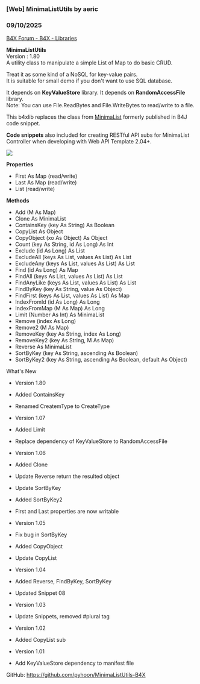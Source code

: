 ###  [Web] MinimaListUtils by aeric
### 09/10/2025
[B4X Forum - B4X - Libraries](https://www.b4x.com/android/forum/threads/155724/)

**MinimaListUtils**  
Version : 1.80  
A utility class to manipulate a simple List of Map to do basic CRUD.  
  
Treat it as some kind of a NoSQL for key-value pairs.  
It is suitable for small demo if you don't want to use SQL database.  
  
It depends on **KeyValueStore** library. It depends on **RandomAccessFile** library.  
Note: You can use File.ReadBytes and File.WriteBytes to read/write to a file.  
  
This b4xlib replaces the class from [MinimaList](https://www.b4x.com/android/forum/threads/minimalist.149341/) formerly published in B4J code snippet.  
  
**Code snippets** also included for creating RESTful API subs for MinimaList Controller when developing with Web API Template 2.04+.  
  
![](https://www.b4x.com/android/forum/attachments/146981)  
  
**Properties**  

- First As Map (read/write)
- Last As Map (read/write)
- List (read/write)

**Methods**  

- Add (M As Map)
- Clone As MinimaList
- ContainsKey (key As String) As Boolean
- CopyList As Object
- CopyObject (xo As Object) As Object
- Count (key As String, id As Long) As Int
- Exclude (id As Long) As List
- ExcludeAll (keys As List, values As List) As List
- ExcludeAny (keys As List, values As List) As List
- Find (id As Long) As Map
- FindAll (keys As List, values As List) As List
- FindAnyLike (keys As List, values As List) As List
- FindByKey (key As String, value As Object)
- FindFirst (keys As List, values As List) As Map
- IndexFromId (id As Long) As Long
- IndexFromMap (M As Map) As Long
- Limit (Number As Int) As MinimaList
- Remove (index As Long)
- Remove2 (M As Map)
- RemoveKey (key As String, index As Long)
- RemoveKey2 (key As String, M As Map)
- Reverse As MinimaList
- SortByKey (key As String, ascending As Boolean)
- SortByKey2 (key As String, ascending As Boolean, default As Object)

What's New  

- Version 1.80

- Added ContainsKey
- Renamed CreatemType to CreateType

- Version 1.07

- Added Limit
- Replace dependency of KeyValueStore to RandomAccessFile

- Version 1.06

- Added Clone
- Update Reverse return the resulted object
- Update SortByKey
- Added SortByKey2
- First and Last properties are now writable

- Version 1.05

- Fix bug in SortByKey
- Added CopyObject
- Update CopyList

- Version 1.04

- Added Reverse, FindByKey, SortByKey
- Updated Snippet 08

- Version 1.03

- Update Snippets, removed #plural tag

- Version 1.02

- Added CopyList sub

- Version 1.01

- Add KeyValueStore dependency to manifest file

  
GitHub: <https://github.com/pyhoon/MinimaListUtils-B4X>